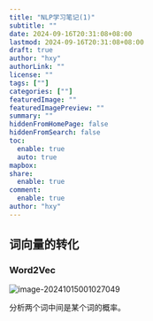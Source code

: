 ```yaml
---
title: "NLP学习笔记(1)"
subtitle: ""
date: 2024-09-16T20:31:08+08:00
lastmod: 2024-09-16T20:31:08+08:00
draft: true
author: "hxy"
authorLink: ""
license: ""
tags: [""]
categories: [""]
featuredImage: ""
featuredImagePreview: ""
summary: ""
hiddenFromHomePage: false
hiddenFromSearch: false
toc:
  enable: true
  auto: true
mapbox:
share:
  enable: true
comment:
  enable: true
author: "hxy"
---
```


## 词向量的转化

### Word2Vec

![image-20241015001027049](https://image.familystudy.cn/image/generic/image-20241015001027049.png)

分析两个词中间是某个词的概率。

